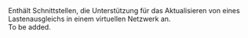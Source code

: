 <Namespace Name="Microsoft.Azure.Management.Network.Fluent.LoadBalancer.Update">
  <Docs>
    <summary>Enthält Schnittstellen, die Unterstützung für das Aktualisieren von eines Lastenausgleichs in einem virtuellen Netzwerk an.</summary> 
    <remarks>To be added.</remarks>
  </Docs>
</Namespace>
